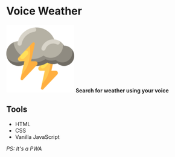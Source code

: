 # Voice Weather
![Logo](images/icons/apple-icon-180x180.png)
__Search for weather using your voice__

## Tools
* HTML
* CSS
* Vanilla JavaScript

_PS: It's a PWA_